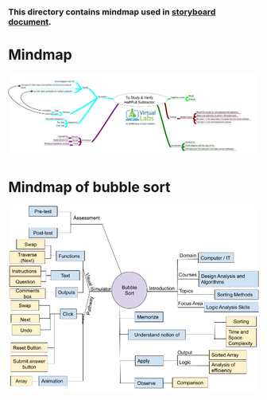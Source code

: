 ### This directory contains mindmap used in [storyboard document](https://github.com/virtual-labs/ph3-exp-dev-process/blob/main/storyboard/README.org).

# Mindmap
<center><img src="mindmap.png"> <br></center>

# Mindmap of bubble sort
<center><img src="mindmap-bubble-sort.png"> <br></center>
